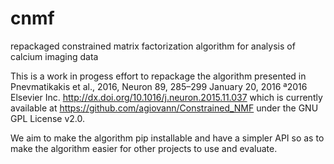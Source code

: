 # cnmf
repackaged constrained matrix factorization algorithm for analysis of calcium imaging data

This is a work in progess effort to repackage the algorithm presented in 
Pnevmatikakis et al., 2016, Neuron 89, 285–299
January 20, 2016 ª2016 Elsevier Inc.
http://dx.doi.org/10.1016/j.neuron.2015.11.037
which is currently available at https://github.com/agiovann/Constrained_NMF under the GNU GPL License v2.0.

We aim to make the algorithm pip installable and have a simpler API so as to make the algorithm easier for other projects to use and evaluate.